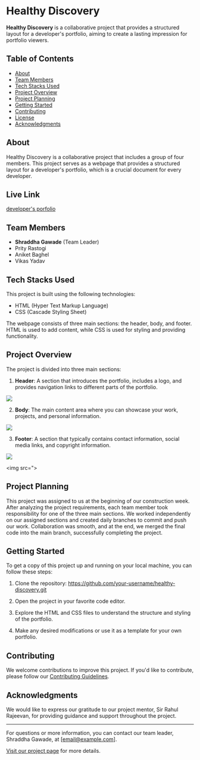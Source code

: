 # Healthy Discovery

**Healthy Discovery** is a collaborative project that provides a structured layout for a developer's portfolio, aiming to create a lasting impression for portfolio viewers.

## Table of Contents

- [About](#about)
- [Team Members](#team-members)
- [Tech Stacks Used](#tech-stacks-used)
- [Project Overview](#project-overview)
- [Project Planning](#project-planning)
- [Getting Started](#getting-started)
- [Contributing](#contributing)
- [License](#license)
- [Acknowledgments](#acknowledgments)

## About

Healthy Discovery is a collaborative project that includes a group of four members. This project serves as a webpage that provides a structured layout for a developer's portfolio, which is a crucial document for every developer.

## Live Link
<a href="https://65467f9b10f7c934ca1f0c3f--famous-froyo-c69d5c.netlify.app/">developer's porfolio</a>

## Team Members

- **Shraddha Gawade** (Team Leader)
- Prity Rastogi
- Aniket Baghel
- Vikas Yadav

## Tech Stacks Used

This project is built using the following technologies:

- HTML (Hyper Text Markup Language)
- CSS (Cascade Styling Sheet)

The webpage consists of three main sections: the header, body, and footer. HTML is used to add content, while CSS is used for styling and providing functionality.

## Project Overview

The project is divided into three main sections:

1. **Header**: A section that introduces the portfolio, includes a logo, and provides navigation links to different parts of the portfolio.
<img src="https://github.com/shraddha-gawde/healthy-discovery-1593/assets/101090200/5585f3b8-efe5-41b6-b0ed-ee8c6791515e">

2. **Body**: The main content area where you can showcase your work, projects, and personal information.
<img src= "https://github.com/shraddha-gawde/healthy-discovery-1593/assets/101090200/f6c816d6-583c-4144-ad7e-2a0873ae156b">

3. **Footer**: A section that typically contains contact information, social media links, and copyright information.
<img src="https://github.com/shraddha-gawde/healthy-discovery-1593/assets/101090200/6dd41e2b-8de4-4480-9c6b-11679c6ff0c4">
   
   <img src=">

## Project Planning

This project was assigned to us at the beginning of our construction week. After analyzing the project requirements, each team member took responsibility for one of the three main sections. We worked independently on our assigned sections and created daily branches to commit and push our work. Collaboration was smooth, and at the end, we merged the final code into the main branch, successfully completing the project.

## Getting Started

To get a copy of this project up and running on your local machine, you can follow these steps:

1. Clone the repository:
    https://github.com/your-username/healthy-discovery.git


2. Open the project in your favorite code editor.

3. Explore the HTML and CSS files to understand the structure and styling of the portfolio.

4. Make any desired modifications or use it as a template for your own portfolio.

## Contributing

We welcome contributions to improve this project. If you'd like to contribute, please follow our [Contributing Guidelines](CONTRIBUTING.md).

## Acknowledgments

We would like to express our gratitude to our project mentor, Sir Rahul Rajeevan, for providing guidance and support throughout the project.

---

For questions or more information, you can contact our team leader, Shraddha Gawade, at [email@example.com].

[Visit our project page](https://github.com/your-username/healthy-discovery) for more details.

